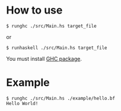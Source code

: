 # How to use

```
$ runghc ./src/Main.hs target_file
```
or

```
$ runhaskell ./src/Main.hs target_file
```

You must install <a href="https://www.haskell.org/ghc/" target="_blank">GHC package</a>.

# Example

```
$ runghc ./src/Main.hs ./example/hello.bf
Hello World!
```
